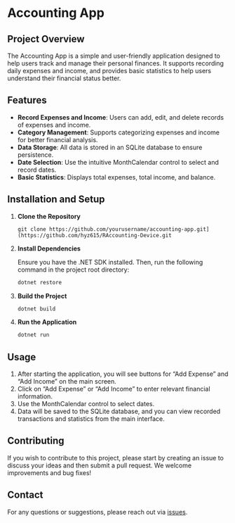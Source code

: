

# Accounting App

## Project Overview

The Accounting App is a simple and user-friendly application designed to help users track and manage their personal finances. It supports recording daily expenses and income, and provides basic statistics to help users understand their financial status better.

## Features

- **Record Expenses and Income**: Users can add, edit, and delete records of expenses and income.
- **Category Management**: Supports categorizing expenses and income for better financial analysis.
- **Data Storage**: All data is stored in an SQLite database to ensure persistence.
- **Date Selection**: Use the intuitive MonthCalendar control to select and record dates.
- **Basic Statistics**: Displays total expenses, total income, and balance.

## Installation and Setup

1. **Clone the Repository**

   ```bash[
   git clone https://github.com/yourusername/accounting-app.git](https://github.com/hyz615/RAccounting-Device.git
   ```

2. **Install Dependencies**

   Ensure you have the .NET SDK installed. Then, run the following command in the project root directory:

   ```bash
   dotnet restore
   ```

3. **Build the Project**

   ```bash
   dotnet build
   ```

4. **Run the Application**

   ```bash
   dotnet run
   ```

## Usage

1. After starting the application, you will see buttons for “Add Expense” and “Add Income” on the main screen.
2. Click on “Add Expense” or “Add Income” to enter relevant financial information.
3. Use the MonthCalendar control to select dates.
4. Data will be saved to the SQLite database, and you can view recorded transactions and statistics from the main interface.



## Contributing

If you wish to contribute to this project, please start by creating an issue to discuss your ideas and then submit a pull request. We welcome improvements and bug fixes!


## Contact

For any questions or suggestions, please reach out via [issues](https://github.com/hyz615/RAccounting-Device/issues).
